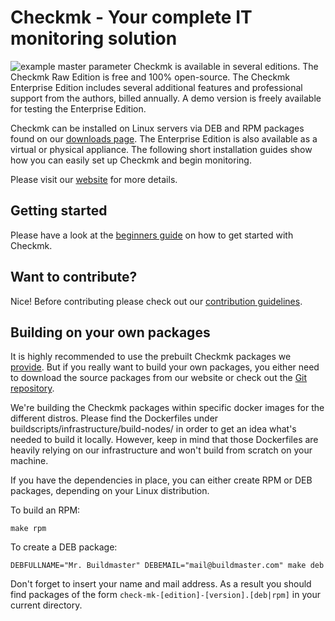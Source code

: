 # Checkmk - Your complete IT monitoring solution

![example master parameter](https://github.com/TimotheusBachinger/checkmk/actions/workflows/pr.yaml/badge.svg?branch=master)
Checkmk is available in several editions.
The Checkmk Raw Edition is free and 100% open-source.
The Checkmk Enterprise Edition includes several additional features and professional support from the authors, billed annually.
A demo version is freely available for testing the Enterprise Edition.

Checkmk can be installed on Linux servers via DEB and RPM packages found on our [downloads page](https://checkmk.com/download.php).
The Enterprise Edition is also available as a virtual or physical appliance.
The following short installation guides show how you can easily set up Checkmk and begin monitoring.

Please visit our [website](https://checkmk.com/) for more details.

## Getting started

Please have a look at the [beginners guide](https://docs.checkmk.com/master/en/intro.html) on how to get started with Checkmk.

## Want to contribute?

Nice! Before contributing please check out our [contribution guidelines](CONTRIBUTING.md).

## Building on your own packages

It is highly recommended to use the prebuilt Checkmk packages we [provide](https://checkmk.com/download.php).
But if you really want to build your own packages, you either need to download the source packages from our website or check out the [Git repository](https://github.com/tribe29/checkmk).

We're building the Checkmk packages within specific docker images for the different distros.
Please find the Dockerfiles under buildscripts/infrastructure/build-nodes/ in order to get an idea what's needed to build it locally.
However, keep in mind that those Dockerfiles are heavily relying on our infrastructure and won't build from scratch on your machine.

If you have the dependencies in place, you can either create RPM or DEB packages, depending on your Linux distribution.

To build an RPM:

    make rpm

To create a DEB package:

    DEBFULLNAME="Mr. Buildmaster" DEBEMAIL="mail@buildmaster.com" make deb

Don't forget to insert your name and mail address.
As a result you should find packages of the form `check-mk-[edition]-[version].[deb|rpm]` in your current directory.
